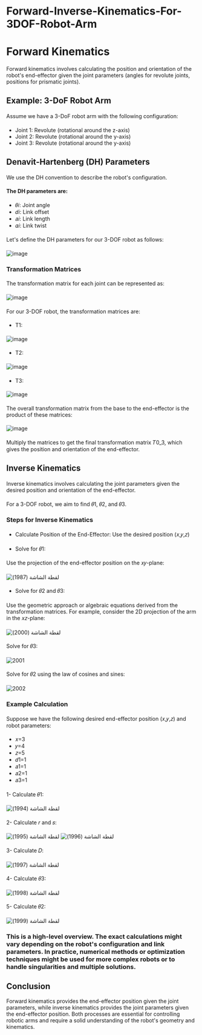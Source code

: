 # Forward-Inverse-Kinematics-For-3DOF-Robot-Arm
# Forward Kinematics
#### 
Forward kinematics involves calculating the position and orientation of the robot's end-effector given the joint parameters (angles for revolute joints, positions for prismatic joints).
####
## Example: 3-DoF Robot Arm
####
Assume we have a 3-DoF robot arm with the following configuration:
####
- Joint 1: Revolute (rotational around the z-axis)
- Joint 2: Revolute (rotational around the y-axis)
- Joint 3: Revolute (rotational around the y-axis)
####
## Denavit-Hartenberg (DH) Parameters
####
We use the DH convention to describe the robot's configuration.  
#### 
#### The DH parameters are:
####
- 𝜃𝑖: Joint angle  
- 𝑑𝑖: Link offset  
- 𝑎𝑖: Link length  
- 𝛼𝑖: Link twist  
#### 
Let's define the DH parameters for our 3-DOF robot as follows:
####
![image](https://github.com/user-attachments/assets/dcd98dbd-9669-450a-a3f0-76a946730900)
####
### Transformation Matrices
####
The transformation matrix for each joint can be represented as:
####
![image](https://github.com/user-attachments/assets/b8de9155-957d-47a5-8d6d-85e854c03a8a)
####
For our 3-DOF robot, the transformation matrices are:
####
- T1:
####
![image](https://github.com/user-attachments/assets/d51a0e07-3e68-45e7-8138-be2c9741ebbf)
####
- T2:
####
![image](https://github.com/user-attachments/assets/f3e4616f-f1c9-4133-87c6-7a4db7318b7c)
####
- T3:
####
![image](https://github.com/user-attachments/assets/6f557c7a-460a-4ece-b035-8cab99decfc0)
####
The overall transformation matrix from the base to the end-effector is the product of these matrices:
####
![image](https://github.com/user-attachments/assets/be866b1a-547a-45f9-9671-257bcb134d64)
####
Multiply the matrices to get the final transformation matrix 𝑇0_3, which gives the position and orientation of the end-effector.
####
## Inverse Kinematics
####
Inverse kinematics involves calculating the joint parameters given the desired position and orientation of the end-effector.
####
For a 3-DOF robot, we aim to find 𝜃1, 𝜃2, and 𝜃3.
####
### Steps for Inverse Kinematics
####
- Calculate Position of the End-Effector: Use the desired position (𝑥,𝑦,𝑧)
####
- Solve for 𝜃1:
####
Use the projection of the end-effector position on the 𝑥𝑦-plane:
####
![‏‏لقطة الشاشة (1987)](https://github.com/user-attachments/assets/c6373e86-e146-4d9f-8e81-84e5ec68626a)
####
- Solve for 𝜃2 and 𝜃3:
####
Use the geometric approach or algebraic equations derived from the transformation matrices.
For example, consider the 2D projection of the arm in the 𝑥𝑧-plane:
####
![‏‏لقطة الشاشة (2000)](https://github.com/user-attachments/assets/9bde5631-33f3-4d14-8e05-033732f2ce5e)
####
Solve for 𝜃3:
####
![2001](https://github.com/user-attachments/assets/a1391cff-6655-4e79-b86e-7c8745964878)
####
Solve for 𝜃2 using the law of cosines and sines:
####
![2002](https://github.com/user-attachments/assets/b7caf745-35fb-48b0-af99-728a5bd34066)
####
### Example Calculation
####
Suppose we have the following desired end-effector position (𝑥,𝑦,𝑧) and robot parameters:
####
- 𝑥=3
- 𝑦=4
- 𝑧=5
- 𝑑1=1
- 𝑎1=1
- 𝑎2=1
- 𝑎3=1
####
1- Calculate 𝜃1:
####
![‏‏لقطة الشاشة (1994)](https://github.com/user-attachments/assets/1210fb79-0bf3-49e1-ab91-98d2f60c6d15)
####
2- Calculate 𝑟 and 𝑠:
####
![‏‏لقطة الشاشة (1995)](https://github.com/user-attachments/assets/c0f74663-64de-413f-9e85-64625f8a8b86)
![‏‏لقطة الشاشة (1996)](https://github.com/user-attachments/assets/755e4caf-40d7-49fd-a6d8-7dac8ce44cde)
####
3- Calculate 𝐷:
####
![‏‏لقطة الشاشة (1997)](https://github.com/user-attachments/assets/2f46942d-b12c-4c88-a04f-2bb3ab8a881f)
####
4- Calculate 𝜃3:
####
![‏‏لقطة الشاشة (1998)](https://github.com/user-attachments/assets/861af133-6164-4883-80a0-9da381589357)
####
5- Calculate 𝜃2:
####
![‏‏لقطة الشاشة (1999)](https://github.com/user-attachments/assets/027ab0c7-550d-41c1-90f3-589fd9243b06)
####
### This is a high-level overview. The exact calculations might vary depending on the robot's configuration and link parameters. In practice, numerical methods or optimization techniques might be used for more complex robots or to handle singularities and multiple solutions.
####
## Conclusion
Forward kinematics provides the end-effector position given the joint parameters, while inverse kinematics provides the joint parameters given the end-effector position. Both processes are essential for controlling robotic arms and require a solid understanding of the robot's geometry and kinematics.
